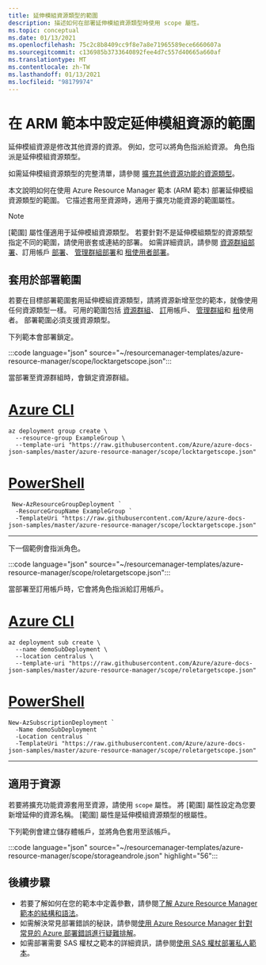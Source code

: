 ```yaml
---
title: 延伸模組資源類型的範圍
description: 描述如何在部署延伸模組資源類型時使用 scope 屬性。
ms.topic: conceptual
ms.date: 01/13/2021
ms.openlocfilehash: 75c2c8b8409cc9f8e7a8e71965589ece6660607a
ms.sourcegitcommit: c136985b3733640892fee4d7c557d40665a660af
ms.translationtype: MT
ms.contentlocale: zh-TW
ms.lasthandoff: 01/13/2021
ms.locfileid: "98179974"
---
```

# <a name="setting-scope-for-extension-resources-in-arm-templates"></a>在 ARM 範本中設定延伸模組資源的範圍

延伸模組資源是修改其他資源的資源。 例如，您可以將角色指派給資源。 角色指派是延伸模組資源類型。

如需延伸模組資源類型的完整清單，請參閱 [擴充其他資源功能的資源類型](../management/extension-resource-types.md)。

本文說明如何在使用 Azure Resource Manager 範本 (ARM 範本) 部署延伸模組資源類型的範圍。 它描述套用至資源時，適用于擴充功能資源的範圍屬性。

> [!NOTE]
> [範圍] 屬性僅適用于延伸模組資源類型。 若要針對不是延伸模組類型的資源類型指定不同的範圍，請使用嵌套或連結的部署。 如需詳細資訊，請參閱 [資源群組部署](deploy-to-resource-group.md)、訂用帳戶 [部署](deploy-to-subscription.md)、 [管理群組部署](deploy-to-management-group.md)和 [租使用者部署](deploy-to-tenant.md)。

## <a name="apply-at-deployment-scope"></a>套用於部署範圍

若要在目標部署範圍套用延伸模組資源類型，請將資源新增至您的範本，就像使用任何資源類型一樣。 可用的範圍包括 [資源群組](deploy-to-resource-group.md)、 [訂](deploy-to-subscription.md)用帳戶、 [管理群組](deploy-to-management-group.md)和 [租](deploy-to-tenant.md)使用者。 部署範圍必須支援資源類型。

下列範本會部署鎖定。

:::code language="json" source="~/resourcemanager-templates/azure-resource-manager/scope/locktargetscope.json":::

當部署至資源群組時，會鎖定資源群組。

# <a name="azure-cli"></a>[Azure CLI](#tab/azure-cli)

```azurecli-interactive
az deployment group create \
  --resource-group ExampleGroup \
  --template-uri "https://raw.githubusercontent.com/Azure/azure-docs-json-samples/master/azure-resource-manager/scope/locktargetscope.json"
```

# <a name="powershell"></a>[PowerShell](#tab/azure-powershell)

```azurepowershell-interactive
 New-AzResourceGroupDeployment `
  -ResourceGroupName ExampleGroup `
  -TemplateUri "https://raw.githubusercontent.com/Azure/azure-docs-json-samples/master/azure-resource-manager/scope/locktargetscope.json"
```

---

下一個範例會指派角色。

:::code language="json" source="~/resourcemanager-templates/azure-resource-manager/scope/roletargetscope.json":::

當部署至訂用帳戶時，它會將角色指派給訂用帳戶。

# <a name="azure-cli"></a>[Azure CLI](#tab/azure-cli)

```azurecli-interactive
az deployment sub create \
  --name demoSubDeployment \
  --location centralus \
  --template-uri "https://raw.githubusercontent.com/Azure/azure-docs-json-samples/master/azure-resource-manager/scope/roletargetscope.json"
```

# <a name="powershell"></a>[PowerShell](#tab/azure-powershell)

```azurepowershell-interactive
New-AzSubscriptionDeployment `
  -Name demoSubDeployment `
  -Location centralus `
  -TemplateUri "https://raw.githubusercontent.com/Azure/azure-docs-json-samples/master/azure-resource-manager/scope/roletargetscope.json"
```

---

## <a name="apply-to-resource"></a>適用于資源

若要將擴充功能資源套用至資源，請使用 `scope` 屬性。 將 [範圍] 屬性設定為您要新增延伸的資源名稱。 [範圍] 屬性是延伸模組資源類型的根屬性。

下列範例會建立儲存體帳戶，並將角色套用至該帳戶。

:::code language="json" source="~/resourcemanager-templates/azure-resource-manager/scope/storageandrole.json" highlight="56":::

## <a name="next-steps"></a>後續步驟

* 若要了解如何在您的範本中定義參數，請參閱[了解 Azure Resource Manager 範本的結構和語法](template-syntax.md)。
* 如需解決常見部署錯誤的秘訣，請參閱[使用 Azure Resource Manager 針對常見的 Azure 部署錯誤進行疑難排解](common-deployment-errors.md)。
* 如需部署需要 SAS 權杖之範本的詳細資訊，請參閱[使用 SAS 權杖部署私人範本](secure-template-with-sas-token.md)。
